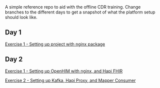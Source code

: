 A simple reference repo to aid with the offline CDR training. Change branches to the different days to get a snapshot of what the platform setup should look like.

## Day 1
[Exercise 1 - Setting up project with nginx package](instructions/day1-part-1.md)

## Day 2
[Exercise 1 - Setting up OpenHIM with nginx, and Hapi FHIR](instructions/day2-part-1.md)

[Exercise 2 - Setting up Kafka, Hapi Proxy, and Mapper Consumer](instructions/day2-part-2.md)

